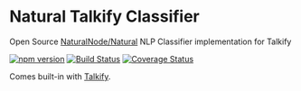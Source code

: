 # Natural Talkify Classifier
Open Source [NaturalNode/Natural](https://github.com/NaturalNode/natural) NLP Classifier implementation for Talkify

[![npm version](https://badge.fury.io/js/talkify-natural-classifier.svg)](https://badge.fury.io/js/talkify-natural-classifier) [![Build Status](https://travis-ci.org/manthanhd/talkify-natural-classifier.svg?branch=master)](https://travis-ci.org/manthanhd/talkify-natural-classifier) [![Coverage Status](https://coveralls.io/repos/github/manthanhd/talkify-natural-classifier/badge.svg?branch=master)](https://coveralls.io/github/manthanhd/talkify-natural-classifier?branch=master)

Comes built-in with [Talkify](https://github.com/manthanhd/Talkify).
